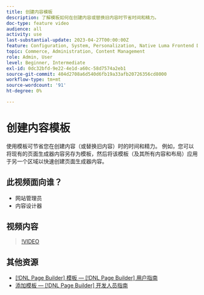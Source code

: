 ```yaml
---
title: 创建内容模板
description: 了解模板如何在创建内容或替换旧内容时节省时间和精力。
doc-type: feature video
audience: all
activity: use
last-substantial-update: 2023-04-27T00:00:00Z
feature: Configuration, System, Personalization, Native Luma Frontend Development
topic: Commerce, Administration, Content Management
role: Admin, User
level: Beginner, Intermediate
exl-id: 0dc32bfd-9e22-4e1d-a60c-58d7574a2eb1
source-git-commit: 404d2708a6d540d6fb19a33afb20726356cd8000
workflow-type: tm+mt
source-wordcount: '91'
ht-degree: 0%

---
```


# 创建内容模板

使用模板可节省您在创建内容（或替换旧内容）时的时间和精力。 例如，您可以将现有的页面生成器内容另存为模板，然后将该模板（及其所有内容和布局）应用于另一个区域以快速创建页面生成器内容。

## 此视频面向谁？

- 网站管理员
- 内容设计器

## 视频内容

>[!VIDEO](https://video.tv.adobe.com/v/343787?quality=12&learn=on)

## 其他资源

- [[!DNL Page Builder] 模板 —  [!DNL Page Builder] 用户指南](https://experienceleague.adobe.com/docs/commerce-admin/page-builder/templates.html)
- [添加模板 —  [!DNL Page Builder] 开发人员指南](https://developer.adobe.com/commerce/frontend-core/page-builder/content-types/create/add-templates/)
